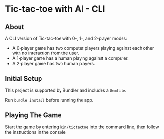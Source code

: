 # Tic-tac-toe with AI - CLI

## About
A CLI version of Tic-tac-toe with 0-, 1-, and 2-player modes:
  - A 0-player game has two computer players playing against each other with no interaction from the user.
  - A 1-player game has a human playing against a computer.
  - A 2-player game has two human players.

## Initial Setup
This project is supported by Bundler and includes a `Gemfile`.

Run `bundle install` before running the app.

## Playing The Game
Start the game by entering `bin/tictactoe` into the command line, then follow the instructions in the console
